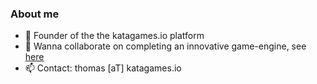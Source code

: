 
### About me
 - 🔭 Founder of the the katagames.io platform
 - 👯 Wanna collaborate on completing an innovative game-engine, see [here](https://github.com/gaudiatech/pyved-engine)
 - 📫 Contact: thomas [aT] katagames.io

<!--
**wkta/wkta** is a ✨ _special_ ✨ repository because its `README.md` (this file) appears on your GitHub profile.

Here are some ideas to get you started:

- 🔭 I’m currently working on ...
- 🌱 I’m currently learning ...
- 👯 I’m looking to collaborate on ...
- 🤔 I’m looking for help with ...
- 💬 Ask me about ...
- 📫 How to reach me: ...
- 😄 Pronouns: ...
- ⚡ Fun fact: ...

<a href="https://awesome-github-stats.azurewebsites.net/index.html??cardType=level&theme=vue&preferLogin=false">
<img alt="wkta's GitHub Stats" src="https://awesome-github-stats.azurewebsites.net/user-stats/wkta?cardType=level&theme=vue&preferLogin=false" />
</a>
-->
